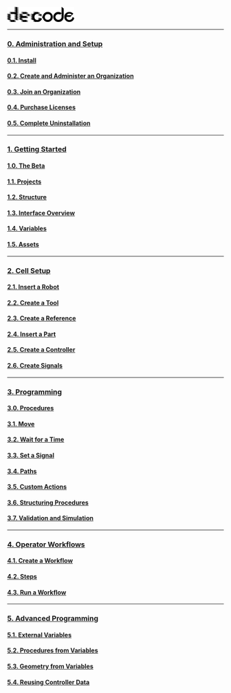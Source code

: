 [<img src="../assets/images/decode/logo.png" height="35">](decode/Contents.md)

---

### [0. Administration and Setup](../Overview/0-Administration-and-Setup/Contents.md#0-administration-and-setup)

#### [0.1. Install](../Overview/0-Administration-and-Setup/Contents.md#01-install)

#### [0.2. Create and Administer an Organization](../Overview/0-Administration-and-Setup/Contents.md#02-create-and-administer-an-organization)

#### [0.3. Join an Organization](../Overview/0-Administration-and-Setup/Contents.md#03-join-an-organization)

#### [0.4. Purchase Licenses](../Overview/0-Administration-and-Setup/Contents.md#04-purchase-licenses)

#### [0.5. Complete Uninstallation](../Overview/0-Administration-and-Setup/Contents.md#05-complete-uninstallation)

---

### [1. Getting Started](./1-Getting-Started/Contents.md#1-getting-started)

#### [1.0. The Beta](./1-Getting-Started/Contents.md#10-the-beta)

#### [1.1. Projects](./1-Getting-Started/Contents.md#11-projects)

#### [1.2. Structure](./1-Getting-Started/Contents.md#12-structure)

#### [1.3. Interface Overview](./1-Getting-Started/Contents.md#13-interface-overview)

#### [1.4. Variables](./1-Getting-Started/Contents.md#14-variables)

#### [1.5. Assets](./1-Getting-Started/Contents.md#15-assets)

---

### [2. Cell Setup](./2-Cell/Contents.md#2-cell-setup)

#### [2.1. Insert a Robot](./2-Cell/Contents.md#21-insert-a-robot)

#### [2.2. Create a Tool](./2-Cell/Contents.md#22-create-a-tool)

#### [2.3. Create a Reference](./2-Cell/Contents.md#23-create-a-reference)

#### [2.4. Insert a Part](./2-Cell/Contents.md#24-insert-a-part)

#### [2.5. Create a Controller](./2-Cell/Contents.md#25-create-a-controller)

#### [2.6. Create Signals](./2-Cell/Contents.md#26-create-signals)

---

### [3. Programming](./3-Programming/Contents.md#3-programming)

#### [3.0. Procedures](./3-Programming/Contents.md#30-procedures)

#### [3.1. Move](./3-Programming/Contents.md#31-move)

#### [3.2. Wait for a Time](./3-Programming/Contents.md#32-wait-for-a-time)

#### [3.3. Set a Signal](./3-Programming/Contents.md#33-set-a-signal)

#### [3.4. Paths](./3-Programming/Contents.md#34-paths)

#### [3.5. Custom Actions](./3-Programming/Contents.md#35-custom-actions)

#### [3.6. Structuring Procedures](./3-Programming/Contents.md#36-structuring-procedures)

#### [3.7. Validation and Simulation](./3-Programming/Contents.md#37-validation-and-simulation)

---

### [4. Operator Workflows](./4-Workflows/Contents.md#4-operator-workflows)

#### [4.1. Create a Workflow](./4-Workflows/Contents.md#41-create-a-workflow)

#### [4.2. Steps](./4-Workflows/Contents.md#42-steps)

#### [4.3. Run a Workflow](./4-Workflows/Contents.md#43-run-a-workflow)

---

### [5. Advanced Programming](./5-Advanced-Programming/Contents.md#5-advanced-programming)

#### [5.1. External Variables](./5-Advanced-Programming/Contents.md#51-external-variables)

#### [5.2. Procedures from Variables](./5-Advanced-Programming/Contents.md#52-procedures-from-variables)

#### [5.3. Geometry from Variables](./5-Advanced-Programming/Contents.md#53-geometry-from-variables)

#### [5.4. Reusing Controller Data](./5-Advanced-Programming/Contents.md#54-resuing-controller-data)